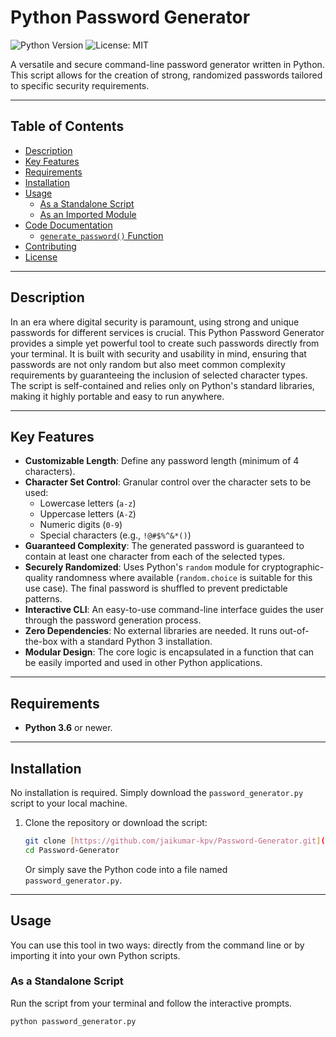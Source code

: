# Python Password Generator

![Python Version](https://img.shields.io/badge/python-3.6%2B-blue.svg)
![License: MIT](https://img.shields.io/badge/License-MIT-yellow.svg)

A versatile and secure command-line password generator written in Python. This script allows for the creation of strong, randomized passwords tailored to specific security requirements.

---

## Table of Contents

- [Description](#description)
- [Key Features](#key-features)
- [Requirements](#requirements)
- [Installation](#installation)
- [Usage](#usage)
  - [As a Standalone Script](#as-a-standalone-script)
  - [As an Imported Module](#as-an-imported-module)
- [Code Documentation](#code-documentation)
  - [`generate_password()` Function](#generate_password-function)
- [Contributing](#contributing)
- [License](#license)

---

## Description

In an era where digital security is paramount, using strong and unique passwords for different services is crucial. This Python Password Generator provides a simple yet powerful tool to create such passwords directly from your terminal. It is built with security and usability in mind, ensuring that passwords are not only random but also meet common complexity requirements by guaranteeing the inclusion of selected character types. The script is self-contained and relies only on Python's standard libraries, making it highly portable and easy to run anywhere.

---

## Key Features

-   **Customizable Length**: Define any password length (minimum of 4 characters).
-   **Character Set Control**: Granular control over the character sets to be used:
    -   Lowercase letters (`a-z`)
    -   Uppercase letters (`A-Z`)
    -   Numeric digits (`0-9`)
    -   Special characters (e.g., `!@#$%^&*()`)
-   **Guaranteed Complexity**: The generated password is guaranteed to contain at least one character from each of the selected types.
-   **Securely Randomized**: Uses Python's `random` module for cryptographic-quality randomness where available (`random.choice` is suitable for this use case). The final password is shuffled to prevent predictable patterns.
-   **Interactive CLI**: An easy-to-use command-line interface guides the user through the password generation process.
-   **Zero Dependencies**: No external libraries are needed. It runs out-of-the-box with a standard Python 3 installation.
-   **Modular Design**: The core logic is encapsulated in a function that can be easily imported and used in other Python applications.

---

## Requirements

-   **Python 3.6** or newer.

---

## Installation

No installation is required. Simply download the `password_generator.py` script to your local machine.

1.  Clone the repository or download the script:
    ```bash
    git clone [https://github.com/jaikumar-kpv/Password-Generator.git]([https://github.com/your-username/your-repo-name](https://github.com/jaikumar-kpv/Password-Generator).git)
    cd Password-Generator
    ```
    Or simply save the Python code into a file named `password_generator.py`.

---

## Usage

You can use this tool in two ways: directly from the command line or by importing it into your own Python scripts.

### As a Standalone Script

Run the script from your terminal and follow the interactive prompts.

```bash
python password_generator.py
